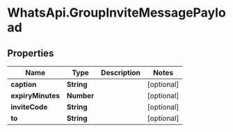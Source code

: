 # WhatsApi.GroupInviteMessagePayload

## Properties

Name | Type | Description | Notes
------------ | ------------- | ------------- | -------------
**caption** | **String** |  | [optional] 
**expiryMinutes** | **Number** |  | [optional] 
**inviteCode** | **String** |  | [optional] 
**to** | **String** |  | [optional] 


